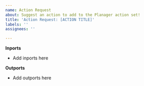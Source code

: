 ```yaml
---
name: Action Request
about: Suggest an action to add to the Planager action set!
title: 'Action Request: [ACTION TITLE]'
labels: ''
assignees: ''

---
```


**Inports**
- Add inports here

**Outports**
- Add outports here
